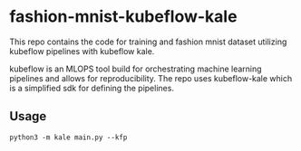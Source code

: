 # fashion-mnist-kubeflow-kale

This repo contains the code for training and fashion mnist dataset utilizing 
kubeflow pipelines with kubeflow kale.

kubeflow is an MLOPS tool build for orchestrating machine learning pipelines 
and allows for reproducibility. The 
repo uses kubeflow-kale which is a simplified sdk for defining the pipelines.


## Usage
```
python3 -m kale main.py --kfp
```